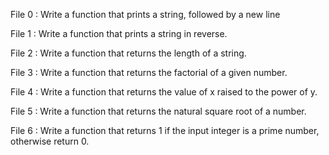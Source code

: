 File 0 : Write a function that prints a string, followed by a new line

File 1 : Write a function that prints a string in reverse.

File 2 : Write a function that returns the length of a string.

File 3 : Write a function that returns the factorial of a given number.

File 4 : Write a function that returns the value of x raised to the power of y.

File 5 : Write a function that returns the natural square root of a number.

File 6 : Write a function that returns 1 if the input integer is a prime number, otherwise return 0.
